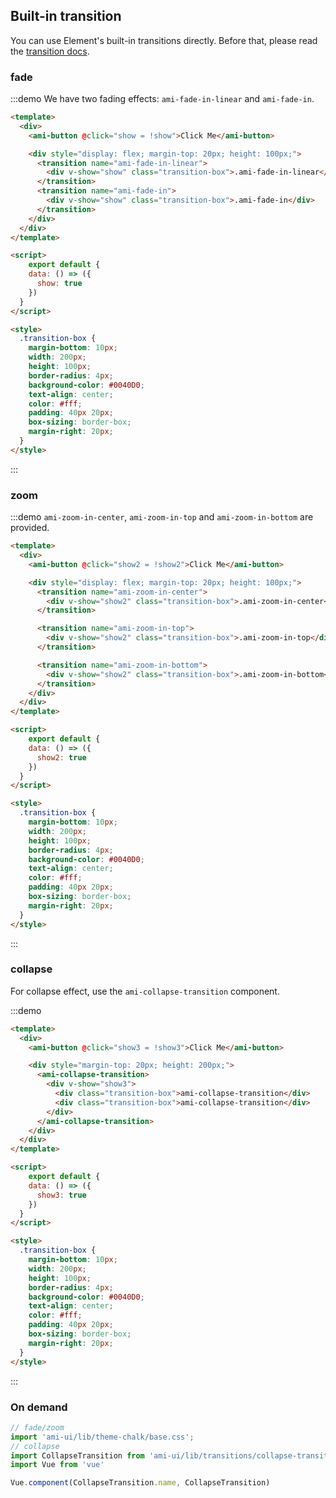 ## Built-in transition

You can use Element's built-in transitions directly. Before that, please read the [transition docs](https://vuejs.org/v2/api/#transition).

### fade

:::demo We have two fading effects: `ami-fade-in-linear` and `ami-fade-in`.

```html
<template>
  <div>
    <ami-button @click="show = !show">Click Me</ami-button>

    <div style="display: flex; margin-top: 20px; height: 100px;">
      <transition name="ami-fade-in-linear">
        <div v-show="show" class="transition-box">.ami-fade-in-linear</div>
      </transition>
      <transition name="ami-fade-in">
        <div v-show="show" class="transition-box">.ami-fade-in</div>
      </transition>
    </div>
  </div>
</template>

<script>
    export default {
    data: () => ({
      show: true
    })
  }
</script>

<style>
  .transition-box {
    margin-bottom: 10px;
    width: 200px;
    height: 100px;
    border-radius: 4px;
    background-color: #0040D0;
    text-align: center;
    color: #fff;
    padding: 40px 20px;
    box-sizing: border-box;
    margin-right: 20px;
  }
</style>
```
:::

### zoom

:::demo `ami-zoom-in-center`, `ami-zoom-in-top` and `ami-zoom-in-bottom` are provided.

```html
<template>
  <div>
    <ami-button @click="show2 = !show2">Click Me</ami-button>

    <div style="display: flex; margin-top: 20px; height: 100px;">
      <transition name="ami-zoom-in-center">
        <div v-show="show2" class="transition-box">.ami-zoom-in-center</div>
      </transition>

      <transition name="ami-zoom-in-top">
        <div v-show="show2" class="transition-box">.ami-zoom-in-top</div>
      </transition>

      <transition name="ami-zoom-in-bottom">
        <div v-show="show2" class="transition-box">.ami-zoom-in-bottom</div>
      </transition>
    </div>
  </div>
</template>

<script>
    export default {
    data: () => ({
      show2: true
    })
  }
</script>

<style>
  .transition-box {
    margin-bottom: 10px;
    width: 200px;
    height: 100px;
    border-radius: 4px;
    background-color: #0040D0;
    text-align: center;
    color: #fff;
    padding: 40px 20px;
    box-sizing: border-box;
    margin-right: 20px;
  }
</style>
```
:::


### collapse

For collapse effect, use the `ami-collapse-transition` component.

:::demo

```html
<template>
  <div>
    <ami-button @click="show3 = !show3">Click Me</ami-button>

    <div style="margin-top: 20px; height: 200px;">
      <ami-collapse-transition>
        <div v-show="show3">
          <div class="transition-box">ami-collapse-transition</div>
          <div class="transition-box">ami-collapse-transition</div>
        </div>
      </ami-collapse-transition>
    </div>
  </div>
</template>

<script>
    export default {
    data: () => ({
      show3: true
    })
  }
</script>

<style>
  .transition-box {
    margin-bottom: 10px;
    width: 200px;
    height: 100px;
    border-radius: 4px;
    background-color: #0040D0;
    text-align: center;
    color: #fff;
    padding: 40px 20px;
    box-sizing: border-box;
    margin-right: 20px;
  }
</style>
```
:::

### On demand

```js
// fade/zoom
import 'ami-ui/lib/theme-chalk/base.css';
// collapse
import CollapseTransition from 'ami-ui/lib/transitions/collapse-transition';
import Vue from 'vue'

Vue.component(CollapseTransition.name, CollapseTransition)
```
